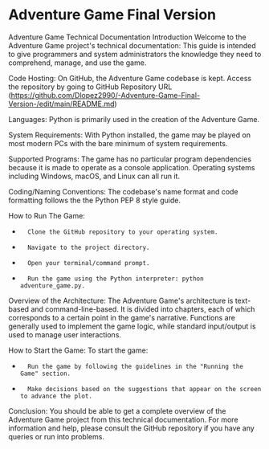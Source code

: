 # Adventure Game Final Version
Adventure Game Technical Documentation
Introduction
Welcome to the Adventure Game project's technical documentation: This guide is intended to give programmers and system administrators the knowledge they need to comprehend, manage, and use the game.

Code Hosting:
On GitHub, the Adventure Game codebase is kept. Access the repository by going to GitHub Repository URL (https://github.com/Dlopez2990/-Adventure-Game-Final-Version-/edit/main/README.md)

Languages:
Python is primarily used in the creation of the Adventure Game. 

System Requirements: 
With Python installed, the game may be played on most modern PCs with the bare minimum of system requirements.

Supported Programs:
The game has no particular program dependencies because it is made to operate as a console application. Operating systems including Windows, macOS, and Linux can all run it.

Coding/Naming Conventions:
The codebase's name format and code formatting follows the the Python PEP 8 style guide.

How to Run The Game:
* 		Clone the GitHub repository to your operating system.
* 		Navigate to the project directory.
* 		Open your terminal/command prompt.
* 		Run the game using the Python interpreter: python adventure_game.py.

  
Overview of the Architecture:
The Adventure Game's architecture is text-based and command-line-based. It is divided into chapters, each of which corresponds to a certain point in the game's narrative. Functions are generally used to implement the game logic, while standard input/output is used to manage user interactions.

How to Start the Game:
To start the game:
* 		Run the game by following the guidelines in the "Running the Game" section.
* 		Make decisions based on the suggestions that appear on the screen to advance the plot.

Conclusion:
You should be able to get a complete overview of the Adventure Game project from this technical documentation. For more information and help, please consult the GitHub repository if you have any queries or run into problems.
